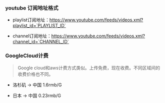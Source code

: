 ### youtube 订阅地址格式

- playlist订阅地址：https://www.youtube.com/feeds/videos.xml?playlist_id=`PLAYLIST_ID`

- channel订阅地址：https://www.youtube.com/feeds/videos.xml?channel_id=`CHANNEL_ID`

### GoogleCloud计费

> Google cloud和aws计费方式类似。上传免费，现在收费。不同区域间的收费价格也不同。

- 洛杉矶 -> 中国 1.6rmb/G

- 日本 -> 中国 0.23rmb/G